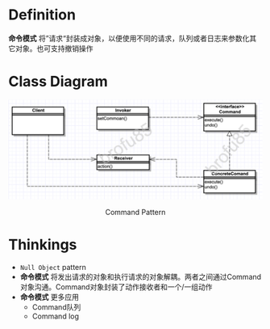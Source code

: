 # Definition
**命令模式** 将”请求“封装成对象，以便使用不同的请求，队列或者日志来参数化其它对象。也可支持撤销操作

# Class Diagram
![cmd][cmd]
<center>Command Pattern</center>

# Thinkings
* `Null Object` pattern
* **命令模式** 将发出请求的对象和执行请求的对象解耦。两者之间通过Command对象沟通。Command对象封装了动作接收者和一个/一组动作
* **命令模式** 更多应用
  * Command队列
  * Command log

[cmd]:imgs/formal/cmd.png
